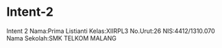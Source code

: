 # Intent-2
Intent 2
Nama:Prima Listianti
Kelas:XIIRPL3
No.Urut:26
NIS:4412/1310.070
Nama Sekolah:SMK TELKOM MALANG
